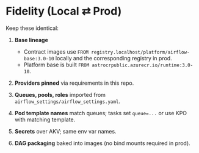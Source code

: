 # Fidelity (Local ⇄ Prod)

Keep these identical:

1. **Base lineage**
   - Contract images use `FROM registry.localhost/platform/airflow-base:3.0-10` locally and the corresponding registry in prod.
   - Platform base is built `FROM astrocrpublic.azurecr.io/runtime:3.0-10`.

2. **Providers pinned** via requirements in this repo.

3. **Queues, pools, roles** imported from `airflow_settings/airflow_settings.yaml`.

4. **Pod template names** match queues; tasks set `queue=...` or use KPO with matching template.

5. **Secrets** over AKV; same env var names.

6. **DAG packaging** baked into images (no bind mounts required in prod).
